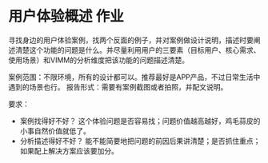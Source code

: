 # 用户体验概述 作业

寻找身边的用户体验案例，找两个反面的例子，并对案例做设计说明，描述时要阐述清楚这个功能的问题是什么。并尽量利用用户的三要素（目标用户、核心需求、使用场景）和VIMM的分析维度把该功能的问题描述清楚。

案例范围：不限环境，所有的设计都可以。推荐最好是APP产品，不过日常生活中遇到的场景也行。
报告形式：需要有案例截图或者拍照，并配文说明。

要求：
- 案例找得好不好？
这个体验问题是否容易找；问题价值越高越好，鸡毛蒜皮的小事自然价值就低了。
- 分析描述得好不好？
能不能简要地把问题的前因后果讲清楚；是否抓住重点；如果配上解决方案应该要加分。